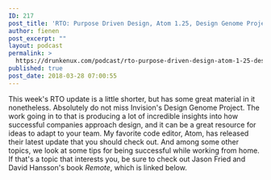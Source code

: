 ```yaml
---
ID: 217
post_title: 'RTO: Purpose Driven Design, Atom 1.25, Design Genome Project&#8230;'
author: fienen
post_excerpt: ""
layout: podcast
permalink: >
  https://drunkenux.com/podcast/rto-purpose-driven-design-atom-1-25-design-genome-project/
published: true
post_date: 2018-03-28 07:00:55
---
```

This week's RTO update is a little shorter, but has some great material in it nonetheless. Absolutely do not miss Invision's Design Genome Project. The work going in to that is producing a lot of incredible insights into how successful companies approach design, and it can be a great resource for ideas to adapt to your team. My favorite code editor, Atom, has released their latest update that you should check out. And among some other topics, we look at some tips for being successful while working from home. If that's a topic that interests you, be sure to check out Jason Fried and David Hansson's book <em>Remote</em>, which is linked below.